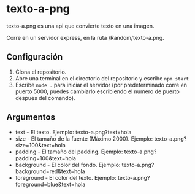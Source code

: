 # texto-a-png
texto-a.png es una api que convierte texto en una imagen.

Corre en un servidor express, en la ruta /Random/texto-a.png.

## Configuración

1. Clona el repositorio.
2. Abre una terminal en el directorio del repositorio y escribe `npm start`
3. Escribe `node .` para iniciar el servidor (por predeterminado corre en puerto 5000, puedes cambiarlo escribiendo el numero de puerto despues del comando).

## Argumentos

* text - El texto. Ejemplo: texto-a.png?text=hola
* size - El tamaño de la fuente (Máximo 2000). Ejemplo: texto-a.png?size=100&text=hola
* padding - El tamaño del padding. Ejemplo: texto-a.png?padding=100&text=hola
* background - El color del fondo. Ejemplo: texto-a.png?background=red&text=hola
* foreground - El color del texto. Ejemplo: texto-a.png?foreground=blue&text=hola
